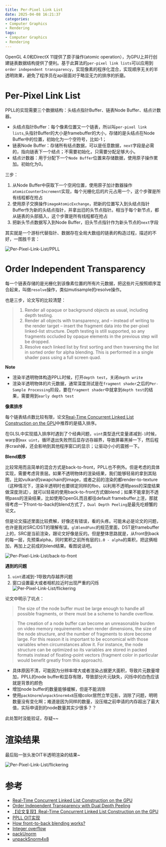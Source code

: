 ```yaml
---
title: Per-Pixel Link List
date: 2025-04-08 16:21:37
categories:
- Computer Graphics
- Rendering
tags: 
- Computer Graphics
- Rendering
---
```


OpenGL 4.0和DirectX 11提供了原子操作(atomic operation），为GPU上并行创建链表数据结构提供了便利。基于此算法的`per-pixel link lists`可以应用到`order independent transparency`，实现像素的程序化混合，实现顺序无关的半透明效果，避免了程序员在api层面对于略显无力的排序的折磨。


# Per-Pixel Link List

PPLL的实现需要三个数据结构：头结点指针Buffer、链表Node Buffer、结点计数器。
- 头结点指针Buffer：每个像素位置又一个链表，所以叫`per-pixel link lists`,头指针Buffer的大小是framebuffer的大小，存储的是头结点在Node Buffer中的位置，初始化为一个空符号，比如-1；
- 链表Node Buffer：存储所有结点数据，可以是任意数据，`next`字段是必需的，指向链表下一个结点；不需要初始化，只需要分配足够大小。
- 结点计数器：用于分配下一个`Node Buffer`位置来存储数据，使用原子操作累加。初始化为0。

三步：
1. 从Node Buffer中获取下一个空闲位置，使用原子加计数器操作`atomicCounterIncrement`实现，每个光栅化后的片元占用一个，这个步骤是所有线程都在抢占
2. 使用原子交换操作`imageAtomicExchange`，把新的位置写入到头结点指针Buffer作为新的头结点指针，并拿出旧的头节点指针。相当于每个新节点，都从链表的头部插入，这个步骤是所有线程都在抢占
3. 把新头节点数据写入到Node Buffer，旧头节点指针作为新头节点的`next`字段

其实就是一个游标代替指针、数据存在全局大数组的链表的构造过程，描述的不好，一图胜千言：

![Per-Pixel-Link-List/PPLL](../images/Per-Pixel-Link-List/PPLL.png)

# Order Independent Transparency

每一个链表存储的是光栅化到该像素位置的所有片元数据，把这些片元按照顺序混合起来，叫做`resolve`操作，类似mutisample的resolve操作。

也是三步，论文写的比较清楚：
> 1. Render all opaque or background objects as usual, including depth testing.
> 2. Render all objects with transparency, and – instead of writing to the render target – insert the fragment data into the per-pixel linked-list structure. Depth testing is still supported, so any fragments occluded by opaque elements in the previous step will be dropped.
> 3. Resolve each linked list by first sorting and then traversing the list in sorted order for alpha blending. This is performed in a single shader pass using a full screen quad.

**Note**
- 渲染半透明物体构造PPLL时候，打开`depth test`，关闭`depth write`
- 渲染半透明物体的片元数据，通常深度测试是在`fragment shader`之后的`Per-Sample Processing`阶段，要在`fragment shader`中就拿到`depth test`的结果，需要用到`early depth test`

**像素排序**

每个链表结点数比较有限，论文[Real-Time Concurrent Linked List Construction on the GPU](https://dl.acm.org/doi/10.1111/j.1467-8659.2010.01725.x)中推荐的是插入排序。

在GLSL中实现插入排序时遇到了个经典问题，`uint`类型迭代变量递减到`-1`时候，warp到`max uint`，循环退出失败然后显存访存越界，导致屏幕黑掉一下，然后程序crash掉，还会影响到其他程序窗口的显示；让驱动小小的震撼一下。


**Blend顺序**

比较常用而且简单的混合方式是back-to-front，PPLL也不例外。但是考虑的具体实现，需要考虑背景层。如果不透明物体的渲染结果，我们能够轻易的拿到其贴图，比如vulkan的swapchain的image，或者之前的渲染的都render-to-texture（这种情况下，渲染半透明时也要绑定同样的fbo，以利用不透明pass的深度结果做深度测试），就可以轻易的使用back-to-front方式做blend；如果不能拿到不透明pass的渲染结果，比如使用OpenGL而且都往default framebuffer上渲，那就得考虑一下front-to-back的blend方式了，`Dual Depth Peeling`是最先吃螃蟹的论文。

但是论文描述里面比较费解，好像还有错误，看的头疼。可能未必是论文的问题，也许是我对SRC/DST的理解有误。`glBlendFunc`的规范里面，DST是framebuffer上的，SRC是当前渲染，跟论文好像是反的。但是整体思路就是，从front到back的每一层，先预乘alpha，同时累积之前所有层的`1.0 - alpha`的乘积，把这俩相加，再加上之前成的blend结果。看图说话吧。

![Per-Pixel-Link-List/back-to-front](../images/Per-Pixel-Link-List/back-to-front.png)


**遇到的问题**
1. `uint`递减到-1导致内存越界问题
2. 窗口设置最大或者相机拉近时出现严重的闪烁
![Per-Pixel-Link-List/flickering](../images/Per-Pixel-Link-List/flickering.gif)

论文中明示了坑点：
> The size of the node buffer must be large enough to handle all possible fragments, or there must be a scheme to handle overflow.

> The creation of a node buffer can become an unreasonable burden on video memory requirements when render dimensions, the size of the node structure, and the number of fragments to store become large. For this reason it is important to be economical with those variables when circumstances allow it. For instance, the node structure can be optimized so its variables are stored in packed formats instead of floating-point vectors (fragment color in particular would benefit greatly from this approach).


- 具体原因不清，可能因为分辨率增大或者渲染占据更大面积，导致片元数量增加，PPLL的node buffer和显存有限，导致部分片元缺失，闪烁中的白色应该就是背景的颜色
- 增加node buffer的数量能够缓解，但是不能消除
- 使用`packUnorm`/`unpackSnorm4x8`压缩color居然立竿见影，消除了问题，明明数量没有变化啊；难道是因为同样的数量，没压缩之前申请的内存超出了最大值，实际申请到的node数量其实少很多？？

此处暂时没能验证，存疑~~

# 渲染结果

最后贴一张头发OIT半透明渲染的结果~

![Per-Pixel-Link-List/flickering](../images/Per-Pixel-Link-List/hair.png)

# 参考
- [Real-Time Concurrent Linked List Construction on the GPU](https://dl.acm.org/doi/10.1111/j.1467-8659.2010.01725.x)
- [Order Independent Transparency with Dual Depth Peeling](https://developer.download.nvidia.com/SDK/10/opengl/src/dual_depth_peeling/doc/DualDepthPeeling.pdf)
- [【论文复现】Real-Time Concurrent Linked List Construction on the GPU](https://zhuanlan.zhihu.com/p/364762003)
- [PPLL OIT实现](https://github.com/AngelMonica126/GraphicAlgorithm/blob/master/012_Real%20Time%20Concurrent%20Linked%20List%20Construction%20on%20the%20GPU/BlendPass_FS.glsl)
- [How front-to-back blending works?](https://gamedev.stackexchange.com/questions/184285/how-front-to-back-blending-works)
- [Integer overflow](https://en.wikipedia.org/wiki/Integer_overflow)
- [packUnorm](https://registry.khronos.org/OpenGL-Refpages/gl4/html/packUnorm.xhtml)
- [unpackSnorm4x8](https://registry.khronos.org/OpenGL-Refpages/gl4/html/unpackUnorm.xhtml)